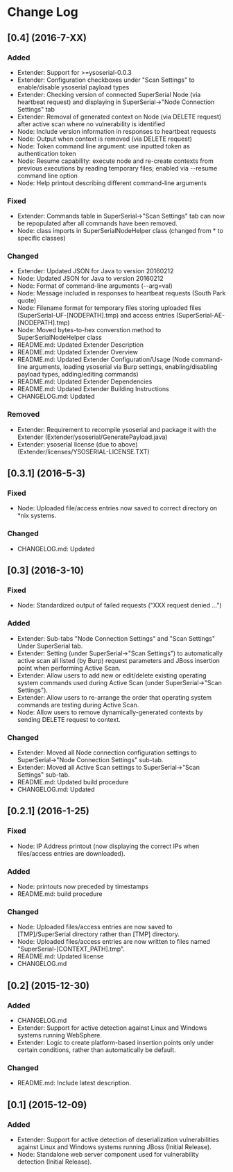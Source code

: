 # Change Log

## [0.4] (2016-7-XX)
### Added
- Extender: Support for >=ysoserial-0.0.3
- Extender: Configuration checkboxes under "Scan Settings" to enable/disable ysoserial payload types
- Extender: Checking version of connected SuperSerial Node (via heartbeat request) and displaying in SuperSerial->"Node Connection Settings" tab
- Extender: Removal of generated context on Node (via DELETE request) after active scan where no vulnerability is identified
- Node: Include version information in responses to heartbeat requests
- Node: Output when context is removed (via DELETE request)
- Node: Token command line argument: use inputted token as authentication token
- Node: Resume capability: execute node and re-create contexts from previous executions by reading temporary files; enabled via --resume command line option
- Node: Help printout describing different command-line arguments

### Fixed
- Extender: Commands table in SuperSerial->"Scan Settings" tab can now be repopulated after all commands have been removed.
- Node: class imports in SuperSerialNodeHelper class (changed from * to specific classes)

### Changed
- Extender: Updated JSON for Java to version 20160212
- Node: Updated JSON for Java to version 20160212
- Node: Format of command-line arguments (--arg=val)
- Node: Message included in responses to heartbeat requests (South Park quote)
- Node: Filename format for temporary files storing uploaded files (SuperSerial-UF-[NODEPATH].tmp) and access entries (SuperSerial-AE-[NODEPATH].tmp)
- Node: Moved bytes-to-hex converstion method to SuperSerialNodeHelper class
- README.md: Updated Extender Description
- README.md: Updated Extender Overview
- README.md: Updated Extender Configuration/Usage (Node command-line arguments, loading ysoserial via Burp settings, enabling/disabling payload types, adding/editing commands)
- README.md: Updated Extender Dependencies
- README.md: Updated Extender Building Instructions
- CHANGELOG.md: Updated

### Removed
- Extender: Requirement to recompile ysoserial and package it with the Extender (Extender/ysoserial/GeneratePayload.java)
- Extender: ysoserial license (due to above) (Extender/licenses/YSOSERIAL-LICENSE.TXT)

## [0.3.1] (2016-5-3)
### Fixed
- Node: Uploaded file/access entries now saved to correct directory on *nix systems.

### Changed
- CHANGELOG.md: Updated

## [0.3] (2016-3-10)
### Fixed
- Node: Standardized output of failed requests ("XXX request denied ...")

### Added
- Extender: Sub-tabs "Node Connection Settings" and "Scan Settings" Under SuperSerial tab.
- Extender: Setting (under SuperSerial->"Scan Settings") to automatically active scan all listed (by Burp) request parameters and JBoss insertion point when performing Active Scan.
- Extender: Allow users to add new or edit/delete existing operating system commands used during Active Scan (under SuperSerial->"Scan Settings").
- Extender: Allow users to re-arrange the order that operating system commands are testing during Active Scan.
- Node: Allow users to remove dynamically-generated contexts by sending DELETE request to context.

### Changed
- Extender: Moved all Node connection configuration settings to SuperSerial->"Node Connection Settings" sub-tab.
- Extender: Moved all Active Scan settings to SuperSerial->"Scan Settings" sub-tab.
- README.md: Updated build procedure
- CHANGELOG.md: Updated

## [0.2.1] (2016-1-25)
### Fixed
- Node: IP Address printout (now displaying the correct IPs when files/access entries are downloaded).

### Added
- Node: printouts now preceded by timestamps
- README.md: build procedure

### Changed
- Node: Uploaded files/access entries are now saved to [TMP]/SuperSerial directory rather than [TMP] directory.
- Node: Uploaded files/access entries are now written to files named "SuperSerial-[CONTEXT_PATH].tmp".
- README.md: Updated license
- CHANGELOG.md

## [0.2] (2015-12-30)
### Added
- CHANGELOG.md
- Extender: Support for active detection against Linux and Windows systems running WebSphere.
- Extender: Logic to create platform-based insertion points only under certain conditions, rather than automatically be default.

### Changed
- README.md: Include latest description.

## [0.1] (2015-12-09)
### Added
- Extender: Support for active detection of deserialization vulnerabilities against Linux and Windows systems running JBoss (Initial Release).
- Node: Standalone web server component used for vulnerability detection (Initial Release).
